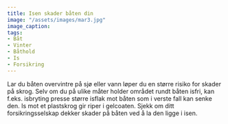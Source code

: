 ```yaml
---
title: Isen skader båten din
image: "/assets/images/mar3.jpg"
image_caption:
tags:
- Båt
- Vinter
- Båthold
- Is
- Forsikring
---
```


Lar du båten overvintre på sjø eller vann løper du en større risiko for skader på skrog. Selv om du på ulike måter holder området rundt båten isfri, kan f.eks. isbryting presse større isflak mot båten som i verste fall kan senke den. Is mot et plastskrog gir riper i gelcoaten. Sjekk om ditt forsikringsselskap dekker skader på båten ved å la den ligge i isen.
